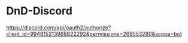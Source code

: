 # DnD-Discord
https://discord.com/api/oauth2/authorize?client_id=994815213968822292&permissions=268553280&scope=bot
